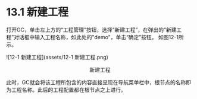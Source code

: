 # 13.1 新建工程

打开GC，单击左上方的“工程管理”按钮，选择“新建工程”，在弹出的“新建工程”对话框中输入工程名称，如此处的"demo"，单击“确定”按钮。 如图12-1所示。

![12-1 新建工程](assets/12-1 新建工程.png)

<center>新建工程</center>

此时，GC就会将该工程所包含的内容直接呈现在导航菜单栏中，根节点的名称即为工程名称。此后的工程配置都在根节点之上进行。



